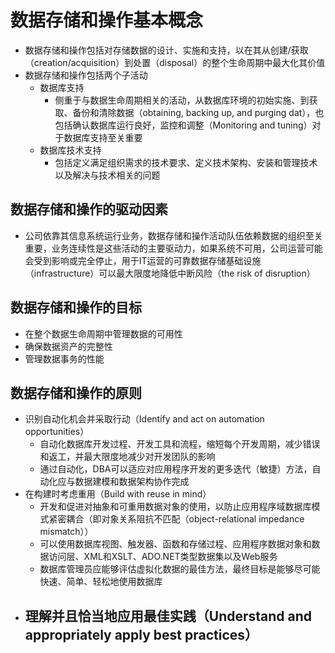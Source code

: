 # 数据存储和操作基本概念

- 数据存储和操作包括对存储数据的设计、实施和支持，以在其从创建/获取（creation/acquisition）到处置（disposal）的整个生命周期中最大化其价值
- 数据存储和操作包括两个子活动
  - 数据库支持
    - 侧重于与数据生命周期相关的活动，从数据库环境的初始实施、到获取、备份和清除数据（obtaining, backing up, and purging dat），也包括确认数据库运行良好，监控和调整（Monitoring and tuning）对于数据库支持至关重要
  - 数据库技术支持
    - 包括定义满足组织需求的技术要求、定义技术架构、安装和管理技术以及解决与技术相关的问题

## 数据存储和操作的驱动因素

- 公司依靠其信息系统运行业务，数据存储和操作活动队伍依赖数据的组织至关重要，业务连续性是这些活动的主要驱动力，如果系统不可用，公司运营可能会受到影响或完全停止，用于IT运营的可靠数据存储基础设施（infrastructure）可以最大限度地降低中断风险（the risk of disruption）

## 数据存储和操作的目标

- 在整个数据生命周期中管理数据的可用性
- 确保数据资产的完整性
- 管理数据事务的性能

## 数据存储和操作的原则

- 识别自动化机会并采取行动（Identify and act on automation opportunities）
  - 自动化数据库开发过程、开发工具和流程，缩短每个开发周期，减少错误和返工，并最大限度地减少对开发团队的影响
  - 通过自动化，DBA可以适应对应用程序开发的更多迭代（敏捷）方法，自动化应与数据建模和数据架构协作完成
- 在构建时考虑重用（Build with reuse in mind）
  - 开发和促进对抽象和可重用数据对象的使用，以防止应用程序域数据库模式紧密耦合（即对象关系阻抗不匹配（object-relational impedance mismatch））
  - 可以使用数据库视图、触发器、函数和存储过程、应用程序数据对象和数据访问层、XML和XSLT、ADO.NET类型数据集以及Web服务
  - 数据库管理员应能够评估虚拟化数据的最佳方法，最终目标是能够尽可能快速、简单、轻松地使用数据库
- 理解并且恰当地应用最佳实践（Understand and appropriately apply best practices）
  - 

